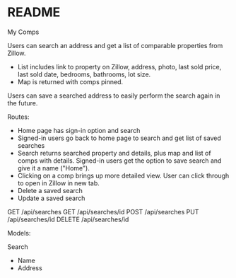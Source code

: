 # README

My Comps

Users can search an address and get a list of comparable properties from Zillow.
  - List includes link to property on Zillow, address, photo, last sold price, last sold date, bedrooms, bathrooms, lot size.
  - Map is returned with comps pinned.

Users can save a searched address to easily perform the search again in the future.

Routes:
  - Home page has sign-in option and search
  - Signed-in users go back to home page to search and get list of saved searches
  - Search returns searched property and details, plus map and list of comps with details. Signed-in users get the option to save search and give it a name ("Home").
  - Clicking on a comp brings up more detailed view. User can click through to open in Zillow in new tab.
  - Delete a saved search
  - Update a saved search

  GET /api/searches
  GET /api/searches/id
  POST /api/searches
  PUT /api/searches/id
  DELETE /api/searches/id

Models:

  Search
  - Name
  - Address
